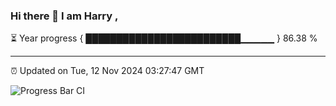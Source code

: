 ### Hi there 👋 I am Harry , 

⏳ Year progress { █████████████████████████▁▁▁▁▁ } 86.38 %

---

⏰ Updated on Tue, 12 Nov 2024 03:27:47 GMT

![Progress Bar CI](https://github.com/duykhang68/duykhang68/workflows/Progress%20Bar%20CI/badge.svg)
